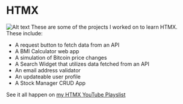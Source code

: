 # HTMX
![Alt text](https://cdn.hashnode.com/res/hashnode/image/upload/v1693327098917/8756f591-3683-426d-9277-17f26ed4f12a.png)
These are some of the projects I worked on to learn HTMX.  
These include:
* A request button to fetch data from an API
* A BMI Calculator web app
* A simulation of Bitcoin price changes
* A Search Widget that utilizes data fetched from an API
* An email address validator
* An updateable user profile
* A Stock Manager CRUD App

See it all happen on [my HTMX YouTube Playslist](https://www.youtube.com/playlist?list=PLqZ48CLs4vPy143P22LkRDWljYLn46Pqa)
